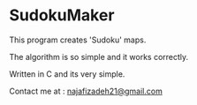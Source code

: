 # SudokuMaker
This program creates 'Sudoku' maps.

The algorithm is so simple and it works correctly.

Written in C and its very simple.

Contact me at : najafizadeh21@gmail.com
